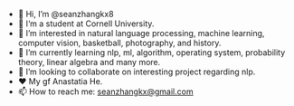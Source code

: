 - 👋 Hi, I’m @seanzhangkx8
- 🏫 I‘m a student at Cornell University.
- 👀 I’m interested in natural language processing, machine learning, computer vision, basketball, photography, and history.
- 🌱 I’m currently learning nlp, ml, algorithm, operating system, probability theory, linear algebra and many more.
- 💞️ I’m looking to collaborate on interesting project regarding nlp.
- ❤️ My gf Anastatia He.
- 📫 How to reach me: seanzhangkx@gmail.com
